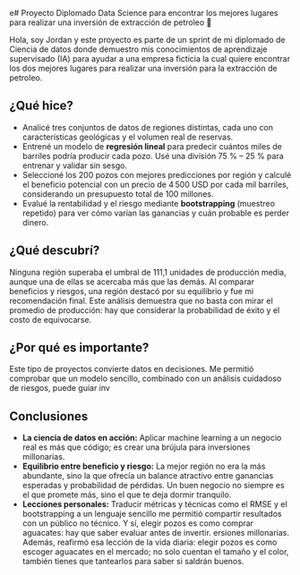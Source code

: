 e# Proyecto Diplomado Data Science para encontrar los mejores lugares para realizar una inversión de extracción de petroleo 🚀

Hola, soy Jordan y este proyecto es parte de un sprint de mi diplomado de Ciencia de datos donde demuestro mis conocimientos de aprendizaje supervisado (IA) para ayudar a una empresa ficticia la cual quiere encontrar los dos mejores lugares para realizar una inversión para la extracción de petroleo. 

## ¿Qué hice?
- Analicé tres conjuntos de datos de regiones distintas, cada uno con características geológicas y el volumen real de reservas.
- Entrené un modelo de **regresión lineal** para predecir cuántos miles de barriles podría producir cada pozo. Usé una división 75 % – 25 % para entrenar y validar sin sesgo.
- Seleccioné los 200 pozos con mejores predicciones por región y calculé el beneficio potencial con un precio de 4 500 USD por cada mil barriles, considerando un presupuesto total de 100 millones.
- Evalué la rentabilidad y el riesgo mediante **bootstrapping** (muestreo repetido) para ver cómo varían las ganancias y cuán probable es perder dinero.

## ¿Qué descubrí?
Ninguna región superaba el umbral de 111,1 unidades de producción media, aunque una de ellas se acercaba más que las demás. Al comparar beneficios y riesgos, una región destacó por su equilibrio y fue mi recomendación final. Este análisis demuestra que no basta con mirar el promedio de producción: hay que considerar la probabilidad de éxito y el costo de equivocarse.

## ¿Por qué es importante?
Este tipo de proyectos convierte datos en decisiones. Me permitió comprobar que un modelo sencillo, combinado con un análisis cuidadoso de riesgos, puede guiar inv

## Conclusiones

- **La ciencia de datos en acción:** Aplicar machine learning a un negocio real es más que código; es crear una brújula para inversiones millonarias.
- **Equilibrio entre beneficio y riesgo:** La mejor región no era la más abundante, sino la que ofrecía un balance atractivo entre ganancias esperadas y probabilidad de pérdidas. Un buen negocio no siempre es el que promete más, sino el que te deja dormir tranquilo.
- **Lecciones personales:** Traducir métricas y técnicas como el RMSE y el bootstrapping a un lenguaje sencillo me permitió compartir resultados con un público no técnico. Y sí, elegir pozos es como comprar aguacates: hay que saber evaluar antes de invertir.
ersiones millonarias. Además, reafirmó esa lección de la vida diaria: elegir pozos es como escoger aguacates en el mercado; no solo cuentan el tamaño y el color, también tienes que tantearlos para saber si saldrán buenos.
